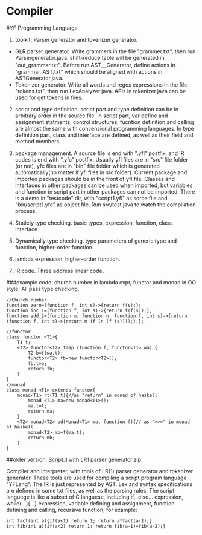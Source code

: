 
# Compiler
#YF Programming Language 


1. toolkit: Parser generator and tokenizer generator.
  - GLR parser generator. Write grammers in the file "grammer.txt", then run Parsergenerator.java. shift-reduce table will be generated in "out_grammar.txt". Before run AST＿Generator, define actions in "grammar_AST.txt" which should be aligned with actions in ASTGenerator.java.
  - Tokenizer generator. Write all words and regex expressions in the file "tokens.txt", then run LexAnalyzer.java. APIs in tokenizer.java can be used for get tokens in files.


2. script and type definition. script part and type definition can be in arbitrary order in the source file. In script part, var define and assignment statments, control structures, fucntion definition and calling are almost the same with convensional programming languages. In type definition part, class and interface are defined, as well as their field and method members.   


3. package management. A source file is end with ".yfl" postfix, and IR codes is end with ".yfc" postfix. Usually yfl files are in "src" file folder (or not), yfc files are in "bin" file folder which is generated automatically(no matter if yfl files in src folder). Current package and imported packages should be in the front of yfl file. Classes and interfaces in other packages can be used when imported, but variables and function in script part in other packages can not be imported. There is a demo in  "testcode" dir, with "script1.yfl" as sorce file and "bin/script1.yfc" as object file. Run src/test.java to watch the compilation process.


4. Staticly type checking. basic types, expression, function, class, interface.

5. Dynamically type checking. type parameters of generic type and function, higher-order function.

6. lambda expression. higher-order function. 

7. IR code. Three address linear code. 

###example code: church number in lambda expr, functor and monad in OO style. All pass type checking.
```
//Church number
function zero=(function f, int s)->{return f(s);};
function inc_1=(function f, int s)->{return f(f(s));};
function add_2=(function m, function n, function f, int s)->{return (function f, int s)->{return m (f (n (f (s))));};};

//functor
class functor <T1>{
	T1 t;
	<T2> functor<T2> fmap (function f, functor<T1> wa) {
		T2 b=f(wa.t);
		functor<T2> fb=new functor<T2>();
		fb.t=b;
		return fb;
	}
}
//monad
class monad <T1> extends functor{
	monad<T1> rt(T1 t){//as "return" in monad of haskell
		monad <T1> ma=new monad<T1>();
		ma.t=t;
		return ma;
	}
	<T2> monad<T2> bd(Monad<T1> ma, function f){// as ">>=" in monad of haskell
		monad<T2> mb=f(ma.t);
		return mb;
	}
}
```

##older version: 
  Script_1 with LR1 parser generator.zip

  

 Compiler and interpreter, with tools of LR(1) parser generator and tokenizer generator. These tools are used for compiling a script program language "YFLang". The IR is just represented by AST. Lex and syntax specifications are defined in some txt files, as well as the parsing rules. The script languege is like a subset of C languese, including if...else... expression, while(...){...} expression, variable defining and assignment, function defining and calling, recursive function, for example: 
```
int fact(int a){if(a<1) return 1; return a*fact(a-1);}
int fib(int a){if(a<2) return 1; return fib(a-1)+fib(a-2);}

